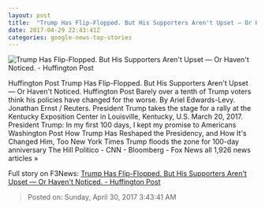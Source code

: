 ```yaml
---
layout: post
title:  "Trump Has Flip-Flopped. But His Supporters Aren't Upset — Or Haven't Noticed. - Huffington Post"
date: 2017-04-29 22:43:41Z
categories: google-news-top-stories
---
```


![Trump Has Flip-Flopped. But His Supporters Aren't Upset — Or Haven't Noticed. - Huffington Post](http://img.huffingtonpost.com/asset/1910_1000/58fe5b352600003596c4772f.jpeg?cache=u8tgm9ho3n)

Huffington Post Trump Has Flip-Flopped. But His Supporters Aren't Upset — Or Haven't Noticed. Huffington Post Barely over a tenth of Trump voters think his policies have changed for the worse. By Ariel Edwards-Levy. Jonathan Ernst / Reuters. President Trump takes the stage for a rally at the Kentucky Exposition Center in Louisville, Kentucky, U.S. March 20, 2017. President Trump: In my first 100 days, I kept my promise to Americans Washington Post How Trump Has Reshaped the Presidency, and How It's Changed Him, Too New York Times Trump floods the zone for 100-day anniversary The Hill Politico - CNN - Bloomberg - Fox News all 1,926 news articles »


Full story on F3News: [Trump Has Flip-Flopped. But His Supporters Aren't Upset — Or Haven't Noticed. - Huffington Post](http://www.f3nws.com/n/zQAzpB)

> Posted on: Sunday, April 30, 2017 3:43:41 AM
